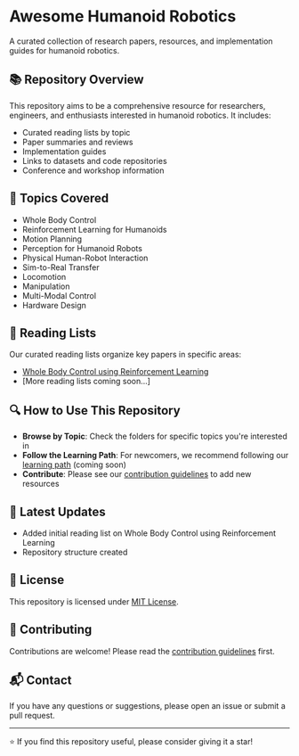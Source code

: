 # Awesome Humanoid Robotics

A curated collection of research papers, resources, and implementation guides for humanoid robotics.

## 📚 Repository Overview

This repository aims to be a comprehensive resource for researchers, engineers, and enthusiasts interested in humanoid robotics. It includes:

- Curated reading lists by topic
- Paper summaries and reviews
- Implementation guides
- Links to datasets and code repositories
- Conference and workshop information

## 🤖 Topics Covered

- Whole Body Control
- Reinforcement Learning for Humanoids
- Motion Planning
- Perception for Humanoid Robots
- Physical Human-Robot Interaction
- Sim-to-Real Transfer
- Locomotion
- Manipulation
- Multi-Modal Control
- Hardware Design

## 📖 Reading Lists

Our curated reading lists organize key papers in specific areas:

- [Whole Body Control using Reinforcement Learning](reading-lists/whole-body-control-rl.md)
- [More reading lists coming soon...]

## 🔍 How to Use This Repository

- **Browse by Topic**: Check the folders for specific topics you're interested in
- **Follow the Learning Path**: For newcomers, we recommend following our [learning path](learning-path.md) (coming soon)
- **Contribute**: Please see our [contribution guidelines](CONTRIBUTING.md) to add new resources

## 📅 Latest Updates

- Added initial reading list on Whole Body Control using Reinforcement Learning
- Repository structure created

## 📄 License

This repository is licensed under [MIT License](LICENSE).

## 🤝 Contributing

Contributions are welcome! Please read the [contribution guidelines](contributing.md) first.

## 📬 Contact

If you have any questions or suggestions, please open an issue or submit a pull request.

---

⭐ If you find this repository useful, please consider giving it a star!